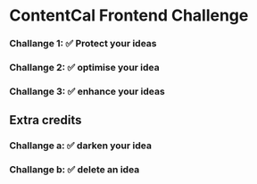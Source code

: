 # ContentCal Frontend Challenge

### Challange 1: ✅ Protect your ideas

### Challange 2: ✅ optimise your idea

### Challange 3: ✅  enhance your ideas

## Extra credits

### Challange a: ✅ darken your idea

### Challange b: ✅ delete an idea


